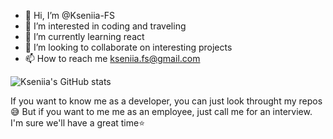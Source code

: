 - 👋 Hi, I’m @Kseniia-FS
- 👀 I’m interested in coding and traveling
- 🌱 I’m currently learning react
- 💞️ I’m looking to collaborate on interesting projects
- 📫 How to reach me kseniia.fs@gmail.com

![Kseniia's GitHub stats](https://github-readme-stats.vercel.app/api?username=Kseniia-FS&show_icons=true&theme=tokyonight)

If you want to know me as a developer, you can just look throught my repos:sweat_smile:
But if you want to me me as an employee, just call me for an interview. I'm sure we'll have a great time:star:


<!---
Kseniia-FS/Kseniia-FS is a ✨ special ✨ repository because its `README.md` (this file) appears on your GitHub profile.
You can click the Preview link to take a look at your changes.
--->
